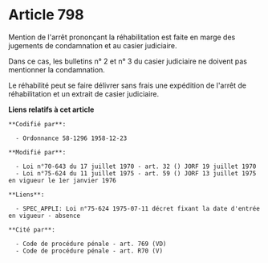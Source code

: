 # Article 798

Mention de l'arrêt prononçant la réhabilitation est faite en marge des jugements de condamnation et au casier judiciaire.

Dans ce cas, les bulletins n° 2 et n° 3 du casier judiciaire ne doivent pas mentionner la condamnation.

Le réhabilité peut se faire délivrer sans frais une expédition de l'arrêt de réhabilitation et un extrait de casier
judiciaire.

**Liens relatifs à cet article**

	**Codifié par**:

	  - Ordonnance 58-1296 1958-12-23

	**Modifié par**:

	  - Loi n°70-643 du 17 juillet 1970 - art. 32 () JORF 19 juillet 1970
	  - Loi n°75-624 du 11 juillet 1975 - art. 59 () JORF 13 juillet 1975 en vigueur le 1er janvier 1976

	**Liens**:

	  - SPEC_APPLI: Loi n°75-624 1975-07-11 décret fixant la date d'entrée en vigueur - absence

	**Cité par**:

	  - Code de procédure pénale - art. 769 (VD)
	  - Code de procédure pénale - art. R70 (V)
